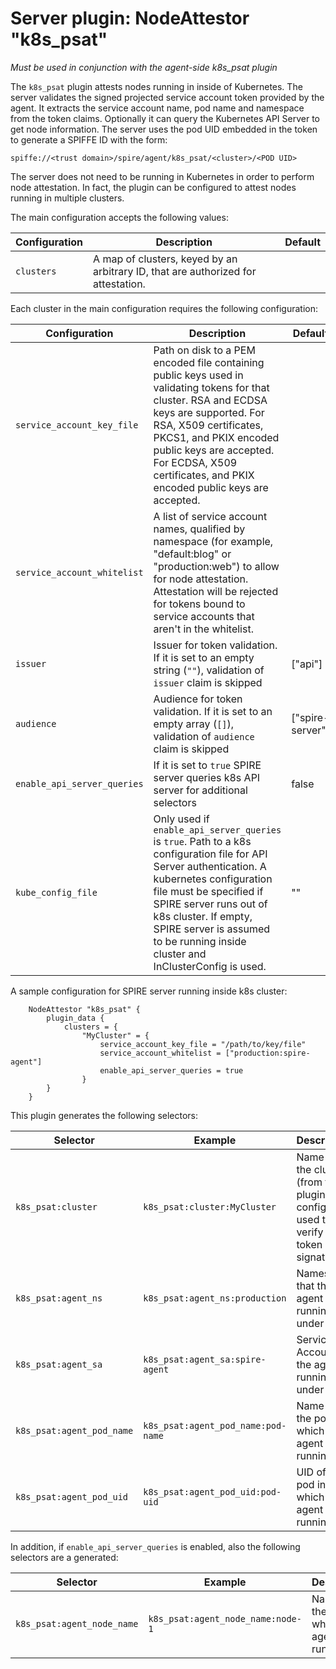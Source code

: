 # Server plugin: NodeAttestor "k8s_psat"

*Must be used in conjunction with the agent-side k8s_psat plugin*

The `k8s_psat` plugin attests nodes running in inside of Kubernetes. The server
validates the signed projected service account token provided by the agent. It extracts
the service account name, pod name and namespace from the token claims. Optionally it can
query the Kubernetes API Server to get node information. The server uses the pod UID embedded
in the token to generate a SPIFFE ID with the form:

```
spiffe://<trust domain>/spire/agent/k8s_psat/<cluster>/<POD UID>
```

The server does not need to be running in Kubernetes in order to perform node
attestation. In fact, the plugin can be configured to attest nodes running in
multiple clusters.

The main configuration accepts the following values:

| Configuration   | Description | Default                 |
| --------------- | ----------- | ----------------------- |
| `clusters`      | A map of clusters, keyed by an arbitrary ID, that are authorized for attestation. | |

Each cluster in the main configuration requires the following configuration:

| Configuration | Description | Default                 |
| ------------- | ----------- | ----------------------- |
| `service_account_key_file` | Path on disk to a PEM encoded file containing public keys used in validating tokens for that cluster. RSA and ECDSA keys are supported. For RSA, X509 certificates, PKCS1, and PKIX encoded public keys are accepted. For ECDSA, X509 certificates, and PKIX encoded public keys are accepted. | |
| `service_account_whitelist` | A list of service account names, qualified by namespace (for example, "default:blog" or "production:web") to allow for node attestation. Attestation will be rejected for tokens bound to service accounts that aren't in the whitelist. | |
| `issuer` | Issuer for token validation. If it is set to an empty string (`""`), validation of `issuer` claim is skipped | ["api"] |
| `audience` | Audience for token validation. If it is set to an empty array (`[]`), validation of `audience` claim is skipped | ["spire-server"] |
| `enable_api_server_queries` | If it is set to `true` SPIRE server queries k8s API server for additional selectors | false |
| `kube_config_file` | Only used if `enable_api_server_queries` is `true`. Path to a k8s configuration file for API Server authentication. A kubernetes configuration file must be specified if SPIRE server runs out of k8s cluster. If empty, SPIRE server is assumed to be running inside cluster and InClusterConfig is used. | ""|

A sample configuration for SPIRE server running inside k8s cluster:

```
    NodeAttestor "k8s_psat" {
        plugin_data {
            clusters = {
                "MyCluster" = {
                    service_account_key_file = "/path/to/key/file"
                    service_account_whitelist = ["production:spire-agent"]
                    enable_api_server_queries = true
                }
        }
    }
```

This plugin generates the following selectors:

| Selector                  | Example                                | Description                                                                     |
| --------------------------| ---------------------------------------| --------------------------------------------------------------------------------|
| `k8s_psat:cluster`        | `k8s_psat:cluster:MyCluster`           | Name of the cluster (from the plugin config) used to verify the token signature |
| `k8s_psat:agent_ns`       | `k8s_psat:agent_ns:production`         | Namespace that the agent is running under                                       |
| `k8s_psat:agent_sa`       | `k8s_psat:agent_sa:spire-agent`        | Service Account the agent is running under                                      |
| `k8s_psat:agent_pod_name` | `k8s_psat:agent_pod_name:pod-name`     | Name of the pod in which the agent is running                                   |
| `k8s_psat:agent_pod_uid`  | `k8s_psat:agent_pod_uid:pod-uid`       | UID of the pod in which the agent is running                                    |


In addition, if `enable_api_server_queries` is enabled, also the following selectors are a generated:

| Selector                   | Example                                | Description                                                                     |
| ---------------------------| ---------------------------------------| --------------------------------------------------------------------------------|
| `k8s_psat:agent_node_name` | `k8s_psat:agent_node_name:node-1`      | Name of the node in which the agent is running                                  |
